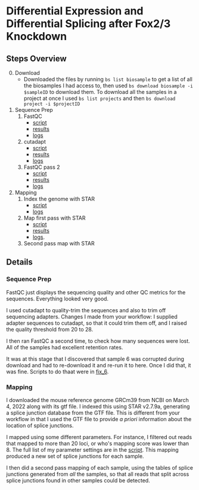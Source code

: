 Differential Expression and Differential Splicing after Fox2/3 Knockdown
========================================================================

Steps Overview
--------------

0. Download
	* Downloaded the files by running `bs list biosample` to get a list of
	all the biosamples I had access to, then used `bs download biosample -i
	$sampleID` to download them. To download all the samples in a project at
	once I used `bs list projects` and then `bs download project -i $projectID`
1. Sequence Prep
	1. FastQC 
		* [script](./scripts/01_fastqc.sh)
		* [results](./results/01_fastqc)
		* [logs](./logs/01_fastqc.screenlog)
	2. cutadapt
		* [script](./scripts/02_cutadapt.sh)
		* [results](./results/02_cutadapt)
		* [logs](./logs/02_cutadapt.screenlog)
	3. FastQC pass 2 
		* [script](./scripts/03_fastqc.sh)
		* [results](./results/03_fastqc)
		* [logs](./logs/03_fastqc.screenlog)
2. Mapping
	1. Index the genome with STAR 
		* [script](./scripts/index_genome.sh)
		* [logs](./logs/index_genome.screenlog)
	2. Map first pass with STAR 
		* [script](./scripts/04_map.sh)
		* [results](./results/04_map)
		* [logs](./logs/04_map.screenlog).
	3. Second pass map with STAR

Details
-------

### Sequence Prep

FastQC just displays the sequencing quality and other QC metrics for the
sequences. Everything looked very good.

I used cutadapt to quality-trim the sequences and also to trim off sequencing
adapters. Changes I made from your workflow: I supplied adapter sequences to
cutadapt, so that it could trim them off, and I raised the quality threshold
from 20 to 28.

I then ran FastQC a second time, to check how many sequences were lost. All of
the samples had excellent retention rates.

It was at this stage that I discovered that sample 6 was corrupted during
download and had to re-download it and re-run it to here. Once I did that, it
was fine. Scripts to do thaat were in [fix_6](./scripts/fix_6/).

### Mapping

I downloaded the mouse reference genome GRCm39 from NCBI on March 4, 2022 along
with its gtf file. I indexed this using STAR v2.7.9a, generating a splice
junction database from the GTF file. This is different from your workflow in
that I used the GTF file to provide _a priori_ information about the location of
splice junctions.

I mapped using some different parameters. For instance, I filtered out reads
that mapped to more than 20 loci, or who's mapping score was lower than 8. The
full list of my parameter settings are in the [script](./scripts/04_map.sh).
This mapping produced a new set of splice junctions for each sample.

I then did a second pass mapping of each sample, using the tables of splice
junctions generated from _all_ the samples, so that all reads that split across
splice junctions found in other samples could be detected.

